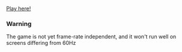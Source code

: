   
[Play here!](https://thisisteamswag.github.io/space-janitor-game/)  

### Warning
The game is not yet frame-rate independent, and it won't run well on screens differing from 60Hz
